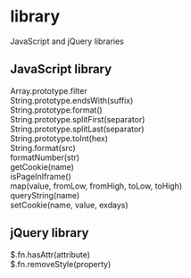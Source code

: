 library
=======

JavaScript and jQuery libraries



JavaScript library
------------------

Array.prototype.filter<br>
String.prototype.endsWith(suffix)<br>
String.prototype.format()<br>
String.prototype.splitFirst(separator)<br>
String.prototype.splitLast(separator)<br>
String.prototype.toInt(hex)<br>
String.format(src)<br>
formatNumber(str)<br>
getCookie(name)<br>
isPageInIframe()<br>
map(value, fromLow, fromHigh, toLow, toHigh)<br>
queryString(name)<br>
setCookie(name, value, exdays)<br>



jQuery library
--------------

$.fn.hasAttr(attribute)<br>
$.fn.removeStyle(property)<br> 

